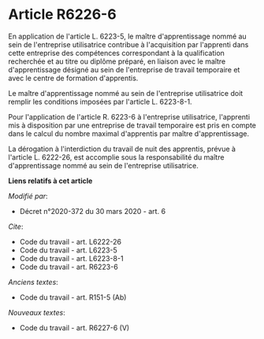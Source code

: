 # Article R6226-6

En application de l'article L. 6223-5, le maître d'apprentissage nommé au sein de l'entreprise utilisatrice contribue à
l'acquisition par l'apprenti dans cette entreprise des compétences correspondant à la qualification recherchée et au titre ou
diplôme préparé, en liaison avec le maître d'apprentissage désigné au sein de l'entreprise de travail temporaire et avec le
centre de formation d'apprentis. 

Le maître d'apprentissage nommé au sein de l'entreprise utilisatrice doit remplir les conditions imposées par l'article L.
6223-8-1. 

Pour l'application de l'article R. 6223-6 à l'entreprise utilisatrice, l'apprenti mis à disposition par une entreprise de
travail temporaire est pris en compte dans le calcul du nombre maximal d'apprentis par maître d'apprentissage. 

La dérogation à l'interdiction du travail de nuit des apprentis, prévue à l'article L. 6222-26, est accomplie sous la
responsabilité du maître d'apprentissage nommé au sein de l'entreprise utilisatrice.

**Liens relatifs à cet article**

_Modifié par_:

  - Décret n°2020-372 du 30 mars 2020 - art. 6

_Cite_:

  - Code du travail - art. L6222-26
  - Code du travail - art. L6223-5
  - Code du travail - art. L6223-8-1
  - Code du travail - art. R6223-6

_Anciens textes_:

  - Code du travail - art. R151-5 (Ab)

_Nouveaux textes_:

  - Code du travail - art. R6227-6 (V)
